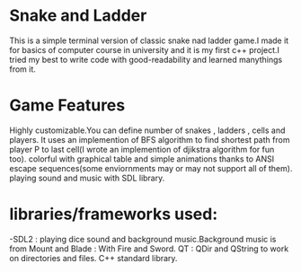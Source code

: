 # Snake and Ladder
This is a simple terminal version of classic snake nad ladder game.I made it for basics of computer course in university and it is my first c++ project.I tried my best to write code with good-readability and learned manythings from it.
# Game Features
Highly customizable.You can define number of snakes , ladders , cells and players.
It uses an implemention of BFS algorithm to find shortest path from player P to last cell(I wrote an implemention of djikstra algorithm for fun too).
colorful with graphical table and simple animations thanks to ANSI escape sequences(some enviornments may or may not support all of them).
playing sound and music with SDL library.
# libraries/frameworks used:
-SDL2 : playing dice sound and background music.Background music is from Mount and Blade : With Fire and Sword.
QT : QDir and QString to work on directories and files.
C++ standard library.
